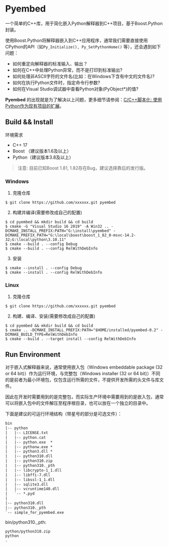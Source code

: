 # Pyembed

一个简单的C++库，用于简化嵌入Python解释器到C++项目，基于Boost.Python封装。

使用Boost.Python将解释器嵌入到C++应用程序，通常我们需要直接使用CPython的API（如`Py_Initialize(), Py_SetPythonHome()` 等），还会遇到如下问题：

- 如何重定向解释器的标准输入、输出？
- 如何在C++中处理Python异常，而不是打印到标准输出?
- 如何处理非ASCII字符的文件名(比如：在Windows下含有中文的文件名)?
- 如何在执行Python文件时，指定命令行参数?
- 如何在Visual Studio调试器中查看Python对象(PyObject*)的值?

**Pyembed** 的出现就是为了解决以上问题，更多细节请参阅：[C/C++脚本化: 使用Python作为现有项目的扩展](https://7-0.cc/cpp_scripting_exploration_2/)。

## Build && Install

环境需求

- C++ 17
- Boost （建议版本1.6及以上）
- Python（建议版本3.8及以上）

> 注意:
> 目前已知Boost 1.81, 1.82存在Bug，建议选择靠后的发行版。

### Windows

1. 克隆仓库

```shell
$ git clone https://github.com/xxxxxx.git pyembed
```

2. 构建并编译(需要修改成自己的配置)

```shell
$ cd pyembed && mkdir build && cd build
$ cmake -G "Visual Studio 16 2019" -A Win32 .. -DCMAKE_INSTALL_PREFIX:PATH="G:\install\pyembed" -DCMAKE_PREFIX_PATH="G:\local\boost\boost_1_82_0-msvc-14.2-32;G:\local\python\3.10.11"
$ cmake --build . --config Debug
$ cmake --build . --config RelWithDebInfo
```

3. 安装

```shell
$ cmake --install . --config Debug
$ cmake --install . --config RelWithDebInfo
```

### Linux

1. 克隆仓库

```shell
$ git clone https://github.com/xxxxxx.git pyembed
```

2. 构建、编译、安装(需要修改成自己的配置)

```shell
$ cd pyembed && mkdir build && cd build
$ cmake .. -DCMAKE_INSTALL_PREFIX:PATH="$HOME/installed/pyembed-0.2" -DCMAKE_BUILD_TYPE=RelWithDebInfo
$ cmake --build . --target install --config RelWithDebInfo
```

## Run Environment

对于嵌入式解释器来说，通常使用嵌入包（Windows embeddable package (32 or 64 bit)）作为运行环境，与完整包（Windows installer (32 or 64 bit)）不同的是前者为最小环境包，仅包含运行所需的文件，不提供开发所需的头文件与库文件。

因此在开发时需要用到的是完整包，而实际生产环境中需要用到的是嵌入包，通常可以将嵌入包中的文件解压至程序根目录，也可以放在一个独立的目录中。

下面是建议的可运行环境结构（带星号的部分是可选文件）：

```txt
bin
|-- python
|   |-- LICENSE.txt
|   |-- python.cat
|   |-- python.exe  *
|   |-- pythonw.exe *
|   |-- python3.dll *
|   |-- python310.dll
|   |-- python310.zip
|   |-- python310._pth
|   |-- libcrypto-1_1.dll
|   |-- libffi-7.dll
|   |-- libssl-1_1.dll
|   |-- sqlite3.dll
|   |-- vcruntime140.dll
|   `-- *.pyd
| 
|-- python310.dll
|-- python310._pth
`-- simple_for_pyembed.exe
```

bin/python310._pth:

```_pth
python/python310.zip
python
.
```
